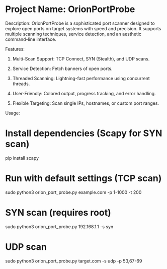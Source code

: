 # Project Name: OrionPortProbe

Description:
OrionPortProbe is a sophisticated port scanner designed to explore open ports on target systems with speed and precision. 
It supports multiple scanning techniques, service detection, and an aesthetic command-line interface.


Features:

1. Multi-Scan Support: TCP Connect, SYN (Stealth), and UDP scans.

2. Service Detection: Fetch banners of open ports.

3. Threaded Scanning: Lightning-fast performance using concurrent threads.

4. User-Friendly: Colored output, progress tracking, and error handling.

5. Flexible Targeting: Scan single IPs, hostnames, or custom port ranges.

Usage:

# Install dependencies (Scapy for SYN scan)
pip install scapy

# Run with default settings (TCP scan)
sudo python3 orion_port_probe.py example.com -p 1-1000 -t 200

# SYN scan (requires root)
sudo python3 orion_port_probe.py 192.168.1.1 -s syn

# UDP scan
sudo python3 orion_port_probe.py target.com -s udp -p 53,67-69
